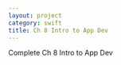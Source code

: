 ```yaml
---
layout: project
category: swift
title: Ch 8 Intro to App Dev
---
```


Complete Ch 8 Intro to App Dev
